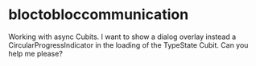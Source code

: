 # bloctobloccommunication

Working with async Cubits. 
I want to show a dialog overlay instead a CircularProgressIndicator in the loading of the TypeState Cubit.
Can you help me please?
